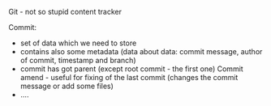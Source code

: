 Git - not so stupid content tracker

Commit:
- set of data which we need to store
- contains also some metadata (data about data: commit message, author of commit, timestamp and branch)
- commit has got parent (except root commit - the first one)
Commit amend - useful for fixing of the last commit (changes the commit message or add some files)
- ....